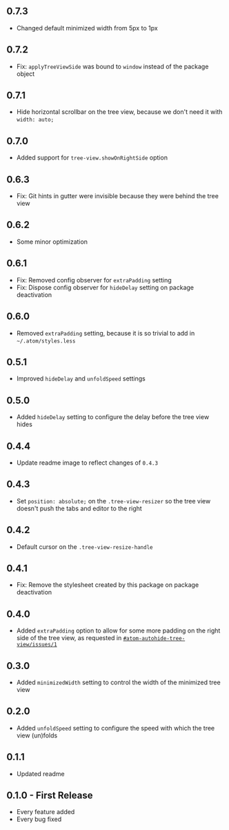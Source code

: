 ## 0.7.3
* Changed default minimized width from 5px to 1px

## 0.7.2
* Fix: `applyTreeViewSide` was bound to `window` instead of the package object

## 0.7.1
* Hide horizontal scrollbar on the tree view, because we don't need it with `width: auto;`

## 0.7.0
* Added support for `tree-view.showOnRightSide` option

## 0.6.3
* Fix: Git hints in gutter were invisible because they were behind the tree view

## 0.6.2
* Some minor optimization

## 0.6.1
* Fix: Removed config observer for `extraPadding` setting
* Fix: Dispose config observer for `hideDelay` setting on package deactivation

## 0.6.0
* Removed `extraPadding` setting, because it is so trivial to add in `~/.atom/styles.less`

## 0.5.1
* Improved `hideDelay` and `unfoldSpeed` settings

## 0.5.0
* Added `hideDelay` setting to configure the delay before the tree view hides

## 0.4.4
* Update readme image to reflect changes of `0.4.3`

## 0.4.3
* Set `position: absolute;` on the `.tree-view-resizer` so the tree view doesn't push the tabs and editor to the right

## 0.4.2
* Default cursor on the `.tree-view-resize-handle`

## 0.4.1
* Fix: Remove the stylesheet created by this package on package deactivation

## 0.4.0
* Added `extraPadding` option to allow for some more padding on the right side of the tree view, as requested in [`#atom-autohide-tree-view/issues/1`](https://github.com/olmokramer/atom-autohide-tree-view/issues/1)

## 0.3.0
* Added `minimizedWidth` setting to control the width of the minimized tree view

## 0.2.0
* Added `unfoldSpeed` setting to configure the speed with which the tree view (un)folds

## 0.1.1
* Updated readme

## 0.1.0 - First Release
* Every feature added
* Every bug fixed
